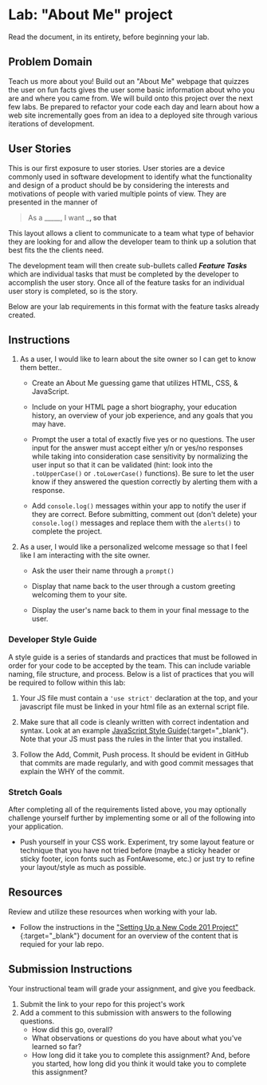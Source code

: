 # Lab: "About Me" project

Read the document, in its entirety, before beginning your lab.

## Problem Domain

Teach us more about you! Build out an "About Me" webpage that quizzes the user on fun facts gives the user some basic information about who you are and where you came from. We will build onto this project over the next few labs. Be prepared to refactor your code each day and learn about how a web site incrementally goes from an idea to a deployed site through various iterations of development.

## User Stories

This is our first exposure to user stories. User stories are a device commonly used in software development to identify what the functionality and design of a product should be by considering the interests and motivations of people with varied multiple points of view. They are presented in the manner of

> As a _____, I want _____, so that____

This layout allows a client to communicate to a team what type of behavior they are looking for and allow the developer team to think up a solution that best fits the the clients need.

The development team will then create sub-bullets called *__Feature Tasks__* which are individual tasks that must be completed by the developer to accomplish the user story. Once all of the feature tasks for an individual user story is completed, so is the story.

Below are your lab requirements in this format with the feature tasks already created.

## Instructions

1. As a user, I would like to learn about the site owner so I can get to know them better..

    - Create an About Me guessing game that utilizes HTML, CSS, & JavaScript.

    - Include on your HTML page a short biography, your education history, an overview of your job experience, and any goals that you may have.

    - Prompt the user a total of exactly five yes or no questions.  The user input for the answer must accept either y/n or yes/no responses while taking into consideration case sensitivity by normalizing the user input so that it can be validated (hint: look into the `.toUpperCase()` or `.toLowerCase()` functions). Be sure to let the user know if they answered the question correctly by alerting them with a response.

    - Add `console.log()` messages within your app to notify the user if they are correct. Before submitting, comment out (don't delete) your `console.log()` messages and replace them with the `alerts()` to complete the project.

1. As a user, I would like a personalized welcome message so that I feel like I am interacting with the site owner.

    - Ask the user their name through a `prompt()`

    - Display that name back to the user through a custom greeting welcoming them to your site.

    - Display the user's name back to them in your final message to the user.

### Developer Style Guide

A style guide is a series of standards and practices that must be followed in order for your code to be accepted by the team. This can include variable naming, file structure, and process. Below is a list of practices that you will be required to follow within this lab:

   1. Your JS file must contain a `'use strict'` declaration at the top, and your javascript file must be linked in your html file as an external script file.

   1. Make sure that all code is cleanly written with correct indentation and syntax. Look at an example [JavaScript Style Guide](https://javascript.info/coding-style#syntax){:target="_blank"}. Note that your JS must pass the rules in the linter that you installed.

   1. Follow the Add, Commit, Push process. It should be evident in GitHub that commits are made regularly, and with good commit messages that explain the WHY of the commit.

### Stretch Goals

After completing all of the requirements listed above, you may optionally challenge yourself further by implementing some or all of the following into your application.

- Push yourself in your CSS work. Experiment, try some layout feature or technique that you have not tried before (maybe a sticky header or sticky footer, icon fonts such as FontAwesome, etc.) or just try to refine your layout/style as much as possible.

## Resources

Review and utilize these resources when working with your lab.

- Follow the instructions in the ["Setting Up a New Code 201 Project"](../project-setup){:target="_blank"} document for an overview of the content that is requied for your lab repo.

## Submission Instructions

Your instructional team will grade your assignment, and give you feedback.

1. Submit the link to your repo for this project's work
1. Add a comment to this submission with answers to the following questions.
    - How did this go, overall?
    - What observations or questions do you have about what you've learned so far?
    - How long did it take you to complete this assignment? And, before you started, how long did you think it would take you to complete this assignment?
